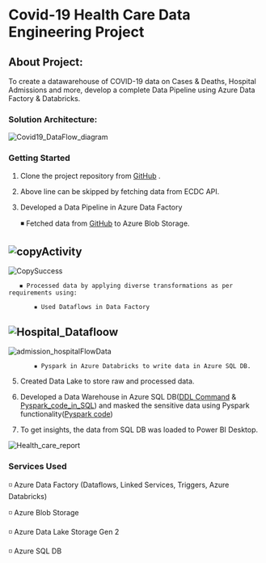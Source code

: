 # Covid-19 Health Care Data Engineering Project
## About Project:
To create a datawarehouse of COVID-19 data on Cases & Deaths, Hospital Admissions and more, develop a complete Data Pipeline using Azure Data Factory & Databricks.

### Solution Architecture:
![Covid19_DataFlow_diagram](https://github.com/rashmi0007/health_data/assets/87612040/9ec20cf6-27c6-426d-a87e-40b7eb64dfa6)

### Getting Started
 1. Clone the project repository from [GitHub](https://github.com/rashmi0007/health_data/tree/main/health_testdata) .
 
 2. Above line can be skipped by fetching data from ECDC API. 
 
 3. Developed a Data Pipeline in Azure Data Factory
    
       ◾ Fetched data from [GitHub](https://github.com/rashmi0007/health_data/tree/main/health_testdata) to Azure Blob Storage.
    
![copyActivity](https://github.com/rashmi0007/health_data/assets/87612040/8ec646a1-d639-4f05-8364-58857a7948bc)
---------------------------------------------------------------------------------------------------------------------------
![CopySuccess](https://github.com/rashmi0007/health_data/assets/87612040/fe1a4e6d-4aa5-45ab-b93b-c6408fea3849)

        
       ◾ Processed data by applying diverse transformations as per requirements using:
    
           ▪ Used Dataflows in Data Factory
![Hospital_Datafloow](https://github.com/rashmi0007/health_data/assets/87612040/4917c8a6-36b2-4b73-9852-0b99d4360b1e)
-----------------------------------------------------------------------------------------------------------------------------
![admission_hospitalFlowData](https://github.com/rashmi0007/health_data/assets/87612040/8a19714d-17e3-4f7a-8169-5d68e684ed53)
    
           ▪ Pyspark in Azure Databricks to write data in Azure SQL DB.
 
 5. Created Data Lake to store raw and processed data.

 6. Developed a Data Warehouse in Azure SQL DB([DDL Command](https://github.com/rashmi0007/health_data/blob/main/AdditionalDetail/Hospital_DDL.SQL) & [Pyspark_code_in_SQL](https://github.com/rashmi0007/health_data/blob/main/code_to_write_in_SQL_DB.ipynb)) and masked the sensitive data using Pyspark functionality([Pyspark code](https://github.com/rashmi0007/health_data/blob/main/masking_dataWithPyspark_%26_with_SQL.ipynb))
 
 7. To get insights, the data from SQL DB was loaded to Power BI Desktop.
    
![Health_care_report](https://github.com/rashmi0007/health_data/assets/87612040/58a9cd35-494c-4146-ba29-7f78ab39216a)


### Services Used
 ◽ Azure Data Factory (Dataflows, Linked Services, Triggers, Azure Databricks)
 
 ◽ Azure Blob Storage
 
 ◽ Azure Data Lake Storage Gen 2
 
 ◽ Azure SQL DB
    
